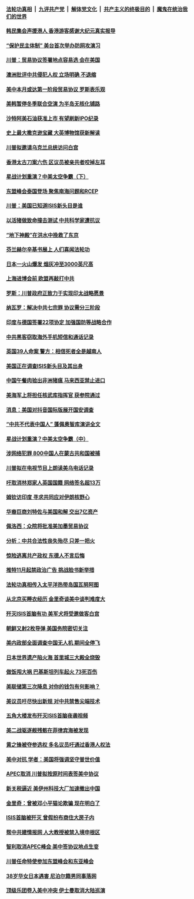 ####  [法轮功真相](../../../../basic/blob/master/README.md?t=11041026) &nbsp;|&nbsp; [九评共产党](../../../../9ping.md/blob/master/README.md?t=11041026) &nbsp;|&nbsp; [解体党文化](../../../../jtdwh.md/blob/master/README.md?t=11041026)  &nbsp;|&nbsp; [共产主义的终极目的](../../../../gczydzjmd.md/blob/master/README.md?t=11041026) &nbsp;|&nbsp; [魔鬼在统治我们的世界](../../../../mgztzwmdsj.md/blob/master/README.md?t=11041026) 

#### [韩民集会声援港人 香港游客感谢大纪元真实报导](../pages/nsc418/n11632037.md?t=11041026) 

#### [“保护民主体制” 美台首次举办防网攻演习](../pages/nsc418/n11632255.md?t=11041026) 

#### [川普：贸易协议签署地点容易选 会在美国](../pages/nsc418/n11631022.md?t=11041026) 

#### [澳洲批评中共侵犯人权 立场明确 不退缩](../pages/nsc418/n11630771.md?t=11041026) 

#### [美中本月或达第一阶段贸易协议 罗斯表乐观](../pages/nsc418/n11630805.md?t=11041026) 

#### [美韩暂停冬季联合空演 为半岛无核化铺路](../pages/nsc418/n11630764.md?t=11041026) 

#### [沙特阿美石油获准上市 有望刷新IPO纪录](../pages/nsc418/n11630521.md?t=11041026) 

#### [史上最大撒克逊宝藏 大英博物馆获新解读](../pages/nsc418/n11630235.md?t=11041026) 

#### [川普拟邀请乌克兰总统访问白宫](../pages/nsc418/n11630600.md?t=11041026) 

#### [香港太古刀案六伤 区议员被亲共者咬掉左耳](../pages/nsc418/n11630529.md?t=11041026) 

#### [星战计划重演？中美太空争霸（下）](../pages/nsc418/n11611459.md?t=11041026) 

#### [东盟峰会泰国登场 聚焦南海问题和RCEP](../pages/nsc418/n11630277.md?t=11041026) 

#### [川普：美国已知道ISIS新头目是谁](../pages/nsc418/n11630274.md?t=11041026) 

#### [以活猪做致命撞击测试 中共科学家遭抗议](../pages/nsc418/n11630016.md?t=11041026) 

#### [“地下神殿”在洪水中挽救了东京](../pages/nsc418/n11629570.md?t=11041026) 

#### [芬兰赫尔辛基书展上 人们喜闻法轮功](../pages/nsc418/n11628970.md?t=11041026) 

#### [日本一火山爆发 烟灰冲至3000英尺高](../pages/nsc418/n11629404.md?t=11041026) 

#### [上海进博会前 欧盟再敲打中共](../pages/nsc418/n11629355.md?t=11041026) 

#### [罗斯：川普政府正致力于实现印太战略愿景](../pages/nsc418/n11629117.md?t=11041026) 

#### [纳瓦罗：解决中共七宗罪 协议需分三阶段](../pages/nsc418/n11628957.md?t=11041026) 

#### [印度与德国签署22项协定 加强国防等战略合作](../pages/nsc418/n11628523.md?t=11041026) 

#### [中共黑客窃取海外手机短信和通话记录](../pages/nsc418/n11627280.md?t=11041026) 

#### [英国39人命案 警方：相信死者全是越南人](../pages/nsc418/n11628197.md?t=11041026) 

#### [美国正在调查ISIS新头目及其出身](../pages/nsc418/n11628046.md?t=11041026) 

#### [中国午餐肉验出非洲猪瘟 马来西亚禁止进口](../pages/nsc418/n11628068.md?t=11041026) 

#### [美海军上将担任核武库指挥官 获参院通过](../pages/nsc418/n11627920.md?t=11041026) 

#### [消息：美国对抖音国际版展开国安调查](../pages/nsc418/n11627928.md?t=11041026) 

#### [“中共不代表中国人” 蓬佩奥智库演讲全文](../pages/nsc418/n11627470.md?t=11041026) 

#### [星战计划重演？中美太空争霸（中）](../pages/nsc418/n11611405.md?t=11041026) 

#### [涉网络犯罪 800中国人在蒙古共和国被捕](../pages/nsc418/n11627600.md?t=11041026) 

#### [川普拟在电视节目上朗读美乌电话记录](../pages/nsc418/n11627443.md?t=11041026) 

#### [吁取消林郑家人英国国籍 网络签名超13万](../pages/nsc418/n11627147.md?t=11041026) 

#### [姆钦访印度 寻求共同应对伊朗核野心](../pages/nsc418/n11627044.md?t=11041026) 

#### [华裔巨商刘特佐与美国和解 交出7亿资产](../pages/nsc418/n11626688.md?t=11041026) 

#### [佩洛西：众院将批准美加墨贸易协议](../pages/nsc418/n11625882.md?t=11041026) 

#### [分析：中共合法性丧失殆尽 只差一把火](../pages/nsc418/n11605576.md?t=11041026) 

#### [惊险逃离共产政权 东德人不言后悔](../pages/nsc418/n11625602.md?t=11041026) 

#### [推特11月起禁政治广告 挑战脸书新举措](../pages/nsc418/n11625204.md?t=11041026) 

#### [法轮功真相传入太平洋热带岛国瓦努阿图](../pages/nsc418/n11625277.md?t=11041026) 

#### [从北京买睡衣经历 金里奇谈美中谈判难度大](../pages/nsc418/n11625186.md?t=11041026) 

#### [歼灭ISIS首脑有功 美军犬将受邀做客白宫](../pages/nsc418/n11625161.md?t=11041026) 

#### [朝鲜又射2枚导弹 美国务院密切关注](../pages/nsc418/n11623652.md?t=11041026) 

#### [美内政部全面调查中国无人机 期间全停飞](../pages/nsc418/n11625006.md?t=11041026) 

#### [日本世界遗产陷火海 首里城三大殿全烧毁](../pages/nsc418/n11624622.md?t=11041026) 

#### [做饭闯大祸 巴基斯坦列车起火 73死百伤](../pages/nsc418/n11624459.md?t=11041026) 

#### [美联储第三次降息 对你的钱包有何影响？](../pages/nsc418/n11623402.md?t=11041026) 

#### [美议员吁尽快出新规 对中共禁售尖端技术](../pages/nsc418/n11623593.md?t=11041026) 

#### [五角大楼发布歼灭ISIS首脑夜袭视频](../pages/nsc418/n11623560.md?t=11041026) 

#### [美二战驱逐舰残骸在菲律宾海被发现](../pages/nsc418/n11623492.md?t=11041026) 

#### [黄之锋被夺参选权 多名议员吁通过香港人权法](../pages/nsc418/n11623233.md?t=11041026) 

#### [美中对抗 学者：美国将强调坚守普世价值](../pages/nsc418/n11621063.md?t=11041026) 

#### [APEC取消 川普拟按原时间表签美中协议](../pages/nsc418/n11623093.md?t=11041026) 

#### [新关税逼近 美伊州科技大厂加速撤出中国](../pages/nsc418/n11622797.md?t=11041026) 

#### [金里奇：曾被邓小平猫论欺骗 现在明白了](../pages/nsc418/n11622906.md?t=11041026) 

#### [ISIS首脑被歼灭 曾假扮布商住大房子内](../pages/nsc418/n11622833.md?t=11041026) 

#### [帮中共建情报网 人大教授被禁入境申根区](../pages/nsc418/n11622884.md?t=11041026) 

#### [智利取消APEC峰会 美中签协议地点生变](../pages/nsc418/n11622782.md?t=11041026) 

#### [川普任命特使参加东盟峰会和东亚峰会](../pages/nsc418/n11622559.md?t=11041026) 

#### [38岁华女日本遇害 尼泊尔籍男同事落网](../pages/nsc418/n11622269.md?t=11041026) 

#### [顶级乐团卷入美中冲突 伊士曼取消大陆巡演](../pages/nsc418/n11621957.md?t=11041026) 

